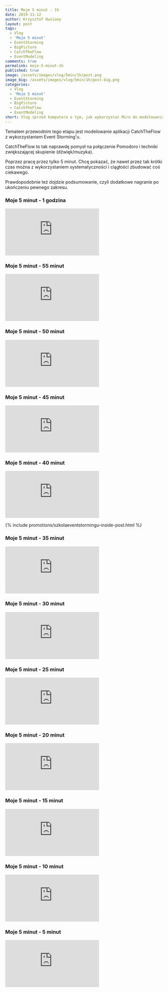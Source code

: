 ```yaml
---
title: Moje 5 minut - 1h
date: 2019-11-12
author: Krzysztof Owsiany
layout: post
tags:
  - Vlog
  - 'Moje 5 minut'
  - EventStorming
  - BigPicture
  - CatchTheFlow
  - EventModeling
comments: true
permalink: moje-5-minut-1h
published: true
image: /assets/images/vlog/5min/1h/post.png
image_big: /assets/images/vlog/5min/1h/post-big.png
categories:
  - Vlog
  - 'Moje 5 minut'
  - EventStorming
  - BigPicture
  - CatchTheFlow
  - EventModeling
short: Vlog sprzed komputera o tym, jak wykorzystać Miro do modelowania aplikacji CatchTheFlow z wykorzystaniem techniki Event Storming. Każdy vlog to głównie 5 minut poświęcone na pracę.
---
```

Tematem przewodnim tego etapu jest modelowanie aplikacji CatchTheFlow z wykorzystaniem Event Storming'u.

CatchTheFlow to tak naprawdę pomysł na połączenie Pomodoro i techniki zwiększającej skupienie (dźwięk/muzyka).

Poprzez pracę przez tylko 5 minut. Chcę pokazać, że nawet przez tak krótki czas można z wykorzystaniem systematyczności i ciągłości zbudować coś ciekawego.

Prawdopodobnie też dojdzie podsumowanie, czyli dodatkowe nagranie po ukończeniu pewnego zakresu.

### Moje 5 minut - 1 godzina
<embed class="youtube_5min" src="https://www.youtube.com/embed/ZPqo8-vQvdM"/>

### Moje 5 minut - 55 minut
<embed class="youtube_5min" src="https://www.youtube.com/embed/0PHmO0N0zis"/>

### Moje 5 minut - 50 minut
<embed class="youtube_5min" src="https://www.youtube.com/embed/vExEWxmM3GY"/>

### Moje 5 minut - 45 minut
<embed class="youtube_5min" src="https://www.youtube.com/embed/uohBqVT_sl8"/>

### Moje 5 minut - 40 minut
<embed class="youtube_5min" src="https://www.youtube.com/embed/ldtNmFnSIdQ"/>

{% include promotions/szkolaeventstormingu-inside-post.html %}

### Moje 5 minut - 35 minut
<embed class="youtube_5min" src="https://www.youtube.com/embed/mK_6dHP4E20"/>

### Moje 5 minut - 30 minut
<embed class="youtube_5min" src="https://www.youtube.com/embed/K2LK4y2Fw8E"/>

### Moje 5 minut - 25 minut
<embed class="youtube_5min" src="https://www.youtube.com/embed/RYLKs4-MRvw"/>

### Moje 5 minut - 20 minut
<embed class="youtube_5min" src="https://www.youtube.com/embed/87uk6FCNlX8"/>

### Moje 5 minut - 15  minut
<embed class="youtube_5min" src="https://www.youtube.com/embed/m32nf_L0wko"/>

### Moje 5 minut - 10 minut
<embed class="youtube_5min" src="https://www.youtube.com/embed/CT8I4nQeQZQ"/>

### Moje 5 minut - 5 minut
<embed class="youtube_5min" src="https://www.youtube.com/embed/obBvMconX8g"/>